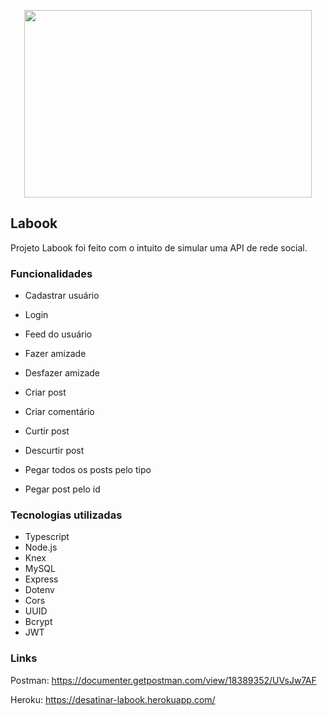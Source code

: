 <p align="center">
  <img width="460" height="300" src="https://images.unsplash.com/photo-1554177255-61502b352de3?ixlib=rb-1.2.1&ixid=MnwxMjA3fDB8MHxwaG90by1wYWdlfHx8fGVufDB8fHx8&auto=format&fit=crop&w=1470&q=80">
</p>

## Labook

Projeto Labook foi feito com o intuito de simular uma API de rede social.

### Funcionalidades

- Cadastrar usuário
- Login
- Feed do usuário
- Fazer amizade
- Desfazer amizade

- Criar post
- Criar comentário
- Curtir post
- Descurtir post
- Pegar todos os posts pelo tipo
- Pegar post pelo id

### Tecnologias utilizadas

- Typescript
- Node.js
- Knex
- MySQL
- Express
- Dotenv
- Cors
- UUID
- Bcrypt
- JWT

### Links

Postman: https://documenter.getpostman.com/view/18389352/UVsJw7AF

Heroku: https://desatinar-labook.herokuapp.com/
